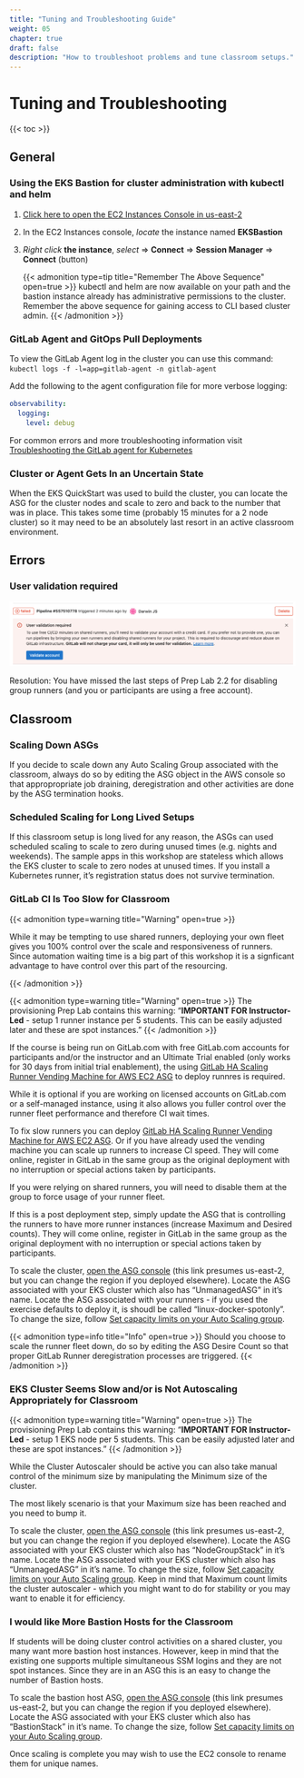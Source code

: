 ```yaml
---
title: "Tuning and Troubleshooting Guide"
weight: 05
chapter: true
draft: false
description: "How to troubleshoot problems and tune classroom setups."
---
```


# Tuning and Troubleshooting

{{< toc >}}

## General

### Using the EKS Bastion for cluster administration with kubectl and helm

1. [Click here to open the EC2 Instances Console in us-east-2](https://us-east-2.console.aws.amazon.com/ec2/v2/home?region=us-east-2#Instances:instanceState=running)

2. In the EC2 Instances console, *locate* the instance named **EKSBastion**

3. *Right click* **the instance**, *select* => **Connect**  => **Session Manager** => **Connect** (button)

   {{< admonition type=tip title="Remember The Above Sequence" open=true >}}
   kubectl and helm are now available on your path and the bastion instance already has administrative permissions to the cluster. Remember the above sequence for gaining access to CLI based cluster admin.
   {{< /admonition >}}

### GitLab Agent and GitOps Pull Deployments

To view the GitLab Agent log in the cluster you can use this command: `kubectl logs -f -l=app=gitlab-agent -n gitlab-agent`

Add the following to the agent configuration file for more verbose logging:

```yaml
observability:
  logging:
    level: debug
```

For common errors and more troubleshooting information visit [Troubleshooting the GitLab agent for Kubernetes](https://docs.gitlab.com/ee/user/clusters/agent/troubleshooting.html)

### Cluster or Agent Gets In an Uncertain State

When the EKS QuickStart was used to build the cluster, you can locate the ASG for the cluster nodes and scale to zero and back to the number that was in place. This takes some time (probably 15 minutes for a 2 node cluster) so it may need to be an absolutely last resort in an active classroom environment.

## Errors

### User validation required

![error-uservalidation](images/error-uservalidation.png)

Resolution: You have missed the last steps of Prep Lab 2.2 for disabling group runners (and you or participants are using a free account).

## Classroom

### Scaling Down ASGs

If you decide to scale down any Auto Scaling Group associated with the classroom, always do so by editing the ASG object in the AWS console so that appropropriate job draining, deregistration and other activities are done by the ASG termination hooks.

### Scheduled Scaling for Long Lived Setups

If this classroom setup is long lived for any reason, the ASGs can used scheduled scaling to scale to zero during unused times (e.g. nights and weekends). The sample apps in this workshop are stateless which allows the EKS cluster to scale to zero nodes at unused times. If you install a Kubernetes runner, it’s registration status does not survive termination.

### GitLab CI Is Too Slow for Classroom

{{< admonition type=warning title="Warning" open=true >}}

While it may be tempting to use shared runners, deploying your own fleet gives you 100% control over the scale and responsiveness of runners. Since automation waiting time is a big part of this workshop it is a signficant advantage to have control over this part of the resourcing.

{{< /admonition >}}

{{< admonition type=warning title="Warning" open=true >}}
The provisioning Prep Lab contains this warning: “**IMPORTANT FOR Instructor-Led** - setup 1 runner instance per 5 students. This can be easily adjusted later and these are spot instances.”
{{< /admonition >}}

If the course is being run on GitLab.com with free GitLab.com accounts for participants and/or the instructor and an Ultimate Trial enabled (only works for 30 days from initial trial enablement), the using  [GitLab HA Scaling Runner Vending Machine for AWS EC2 ASG](https://gitlab.com/guided-explorations/aws/gitlab-runner-autoscaling-aws-asg/) to deploy runnres is required.

While it is optional if you are working on licensed accounts on GitLab.com or a self-managed instance, using it also allows you fuller control over the runner fleet performance and therefore CI wait times.

To fix slow runners you can deploy  [GitLab HA Scaling Runner Vending Machine for AWS EC2 ASG](https://gitlab.com/guided-explorations/aws/gitlab-runner-autoscaling-aws-asg/). Or if you have already used the vending machine you can scale up runners to increase CI speed. They will come online, register in GitLab in the same group as the original deployment with no interruption or special actions taken by participants. 

If you were relying on shared runners, you will need to disable them at the group to force usage of your runner fleet.

If this is a post deployment step, simply update the ASG that is controlling the runners to have more runner instances (increase Maximum and Desired counts). They will come online, register in GitLab in the same group as the original deployment with no interruption or special actions taken by participants.

To scale the cluster, [open the ASG console](https://us-east-2.console.aws.amazon.com/ec2autoscaling/home?region=us-east-2#/details) (this link presumes us-east-2, but you can change the region if you deployed elsewhere). Locate the ASG associated with your EKS cluster which also has “UnmanagedASG” in it’s name. Locate the ASG associated with your runners - if you used the exercise defaults to deploy it, is shoudl be called “linux-docker-spotonly”. To change the size, follow [Set capacity limits on your Auto Scaling group](https://docs.aws.amazon.com/autoscaling/ec2/userguide/asg-capacity-limits.html). 

{{< admonition type=info title="Info" open=true >}}
Should you choose to scale the runner fleet down, do so by editing the ASG Desire Count so that proper GitLab Runner deregistration processes are triggered.
{{< /admonition >}}

### EKS Cluster Seems Slow and/or is Not Autoscaling Appropriately for Classroom

{{< admonition type=warning title="Warning" open=true >}}
The provisioning Prep Lab contains this warning: “**IMPORTANT FOR Instructor-Led** - setup 1 EKS node per 5 students. This can be easily adjusted later and these are spot instances.”
{{< /admonition >}}

While the Cluster Autoscaler should be active you can also take manual control of the minimum size by manipulating the Minimum size of the cluster. 

The most likely scenario is that your Maximum size has been reached and you need to bump it. 

To scale the cluster, [open the ASG console](https://us-east-2.console.aws.amazon.com/ec2autoscaling/home?region=us-east-2#/details) (this link presumes us-east-2, but you can change the region if you deployed elsewhere). Locate the ASG associated with your EKS cluster which also has “NodeGroupStack” in it’s name. Locate the ASG associated with your EKS cluster which also has “UnmanagedASG” in it’s name. To change the size, follow [Set capacity limits on your Auto Scaling group](https://docs.aws.amazon.com/autoscaling/ec2/userguide/asg-capacity-limits.html). Keep in mind that Maximum count limits the cluster autoscaler - which you might want to do for stability or you may want to enable it for efficiency. 

### I would like More Bastion Hosts for the Classroom

If students will be doing cluster control activities on a shared cluster, you many want more bastion host instances. However, keep in mind that the existing one supports multiple simultaneous SSM logins and they are not spot instances. Since they are in an ASG this is an easy to change the number of Bastion hosts.

To scale the bastion host ASG, [open the ASG console](https://us-east-2.console.aws.amazon.com/ec2autoscaling/home?region=us-east-2#/details) (this link presumes us-east-2, but you can change the region if you deployed elsewhere). Locate the ASG associated with your EKS cluster which also has “BastionStack” in it’s name. To change the size, follow [Set capacity limits on your Auto Scaling group](https://docs.aws.amazon.com/autoscaling/ec2/userguide/asg-capacity-limits.html). 

Once scaling is complete you may wish to use the EC2 console to rename them for unique names.
